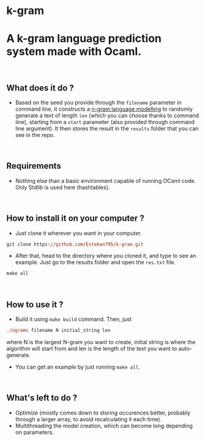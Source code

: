 # k-gram
# A k-gram language prediction system made with Ocaml.

<br/>

## What does it do ? 
- Based on the seed you provide through the `filename` parameter in command line, it constructs a [n-gram language modelling](https://en.wikipedia.org/wiki/N-gram) to randomly generate a text of length `len` (which you can choose thanks to command line), starting from a `start` parameter (also provided through command line argument). It then stores the result in the `results` folder that you can see in the repo.

<br/>

## Requirements
 - Nothing else than a basic environment capable of running OCaml code. Only Stdlib is used here (hashtables).
<br/>

## How to install it on your computer ?

- Just clone it wherever you want in your computer.

```ps
git clone https://github.com/Esteban795/k-gram.git
```

- After that, head to the directory where you cloned it, and type to see an example. Just go to the results folder and open the `res.txt` file.
```ps
make all
``` 
<br/>

## How to use it ? 

- Build it using `make build` command. Then, just 

```ps 
./ngrams filename N initial_string len
``` 
where N is the largest N-gram you want to create, initial string is where the algorithm will start from and len is the length of the text you want to auto-generate.

- You can get an example by just running `make all`.
<br/>

## What's left to do ?

- Optimize (mostly comes down to storing occurences better, probably through a larger array, to avoid recalculating it each time).
- Multithreading the model creation, which can become long depending on parameters.